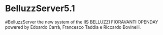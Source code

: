 # BelluzzServer5.1
#BelluzzServer the new system of the IIS BELLUZZI FIORAVANTI OPENDAY powered by Edoardo Carrà, Francesco Taddia e Riccardo Bovinelli.
